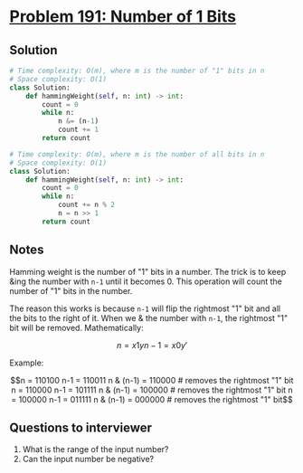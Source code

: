 # [Problem 191: Number of 1 Bits](https://leetcode.com/problems/number-of-1-bits/)

## Solution

```py
# Time complexity: O(m), where m is the number of "1" bits in n
# Space complexity: O(1)
class Solution:
    def hammingWeight(self, n: int) -> int:
        count = 0
        while n:
            n &= (n-1)
            count += 1
        return count

# Time complexity: O(m), where m is the number of all bits in n
# Space complexity: O(1)
class Solution:
    def hammingWeight(self, n: int) -> int:
        count = 0
        while n:
            count += n % 2
            n = n >> 1
        return count
```

## Notes

Hamming weight is the number of "1" bits in a number.
The trick is to keep &ing the number with `n-1` until it becomes 0. This operation will count the number of "1" bits in the number.

The reason this works is because `n-1` will flip the rightmost "1" bit and all the bits to the right of it. When we & the number with `n-1`, the rightmost "1" bit will be removed.
Mathematically:

```math
n = x1y
n - 1 = x0y'
```

Example:

```math
n = 110100
n-1 = 110011
n & (n-1) = 110000 # removes the rightmost "1" bit

n = 110000
n-1 = 101111
n & (n-1) = 100000 # removes the rightmost "1" bit

n = 100000
n-1 = 011111
n & (n-1) = 000000 # removes the rightmost "1" bit
```

## Questions to interviewer

1. What is the range of the input number?
2. Can the input number be negative?
